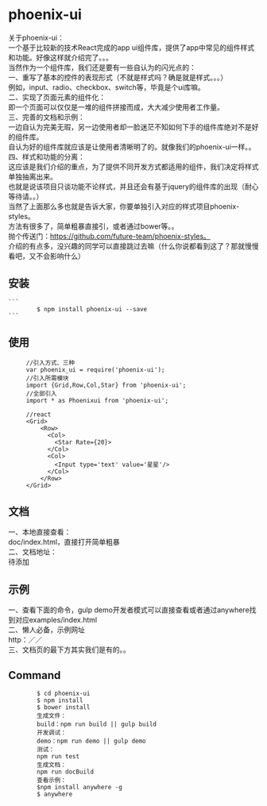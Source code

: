 # phoenix-ui
  关于phoenix-ui：      
      一个基于比较新的技术React完成的app ui组件库，提供了app中常见的组件样式和功能。好像这样就介绍完了。。。         
      当然作为一个组件库，我们还是要有一些自认为的闪光点的：            
     一、重写了基本的控件的表现形式（不就是样式吗？确是就是样式。。。）       
        例如，input、radio、checkbox、switch等，毕竟是个ui库嘛。       
     二、实现了页面元素的组件化：     
        即一个页面可以仅仅是一堆的组件拼接而成，大大减少使用者工作量。        
     三、完善的文档和示例：          
        一边自认为完美无瑕，另一边使用者却一脸迷茫不知如何下手的组件库绝对不是好的组件库。        
        自认为好的组件库就应该是让使用者清晰明了的。就像我们的phoenix-ui一样。。      
     四、样式和功能的分离：     
        这应该是我们介绍的重点，为了提供不同开发方式都适用的组件，我们决定将样式单独抽离出来。        
        也就是说该项目只谈功能不论样式，并且还会有基于jquery的组件库的出现（耐心等待请。。）     
        当然了上面那么多也就是告诉大家，你要单独引入对应的样式项目phoenix-styles。   
        方法有很多了，简单粗暴直接引，或者通过bower等。。        
        抛个传送门：https://github.com/future-team/phoenix-styles。       
     介绍的有点多，没兴趣的同学可以直接跳过去嘛（什么你说都看到这了？那就慢慢看吧，又不会影响什么）
## 安装
    ```
      		$ npm install phoenix-ui --save
    ``` 
## 使用
   ```
   		//引入方式、三种
   		var phoenix_ui = require('phoenix-ui');
   		//引入所需模块
   		import {Grid,Row,Col,Star} from 'phoenix-ui';
   		//全部引入
   		import * as Phoenixui from 'phoenix-ui';
   		
   		//react
   		<Grid>
            <Row>
              <Col>
                <Star Rate={20}>
              </Col>
              <Col>
                <Input type='text' value='星星'/>
              </Col>
            </Row>
   		</Grid>
   ```
## 文档
   一、本地直接查看：     
       doc/index.html，直接打开简单粗暴         
   二、文档地址：     
   待添加
## 示例
   一、查看下面的命令，gulp demo开发者模式可以直接查看或者通过anywhere找到对应examples/index.html      
   二、懒人必备，示例网址      
      http：／／     
   三、文档页的最下方其实我们是有的。。   
## Command


```
        $ cd phoenix-ui
        $ npm install 
        $ bower install 
		生成文件：
        build：npm run build || gulp build
        开发调试：
        demo：npm run demo || gulp demo
        测试：
        npm run test
        生成文档：
        npm run docBuild
        查看示例：
        $npm install anywhere -g
        $ anywhere
```



